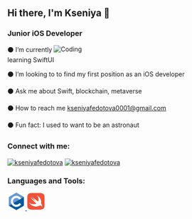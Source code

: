 <h2 align="left"> Hi there, I'm Kseniya 👋</h1>
<h3 align="left"> Junior iOS Developer</h3>
<img align="right" alt="Coding" width="400" src="https://www.maduraisoftwares.com/assets/images/madurai/ui-ux-design.gif">

⚫️ I’m currently learning SwiftUI

⚫️ I’m looking to to find my first position as an iOS developer

⚫️ Ask me about Swift, blockchain, metaverse

⚫️ How to reach me kseniyafedotova0001@gmail.com

⚫️ Fun fact: I used to want to be an astronaut

<h3 align="left">Connect with me:</h3>
<p align="left">
<a href="https://linkedin.com/in/kseniyafedotova" target="blank"><img align="center" src="https://raw.githubusercontent.com/rahuldkjain/github-profile-readme-generator/master/src/images/icons/Social/linked-in-alt.svg" alt="kseniyafedotova" height="30" width="40" /></a>
<a href="https://www.leetcode.com/kseniyafedotova" target="blank"><img align="center" src="https://raw.githubusercontent.com/rahuldkjain/github-profile-readme-generator/master/src/images/icons/Social/leet-code.svg" alt="kseniyafedotova" height="30" width="40" /></a>
</p>

<h3 align="left">Languages and Tools:</h3>
<p align="left"> <a href="https://www.cprogramming.com/" target="_blank" rel="noreferrer"> <img src="https://raw.githubusercontent.com/devicons/devicon/master/icons/c/c-original.svg" alt="c" width="40" height="40"/> </a> <a href="https://developer.apple.com/swift/" target="_blank" rel="noreferrer"> <img src="https://raw.githubusercontent.com/devicons/devicon/master/icons/swift/swift-original.svg" alt="swift" width="40" height="40"/> </a> </p>

